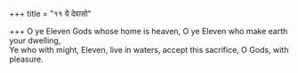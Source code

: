+++
title = "११ ये देवासो"

+++
O ye Eleven Gods whose home is heaven, O ye Eleven who make earth your dwelling,  
     Ye who with might, Eleven, live in waters, accept this sacrifice, O Gods, with pleasure.